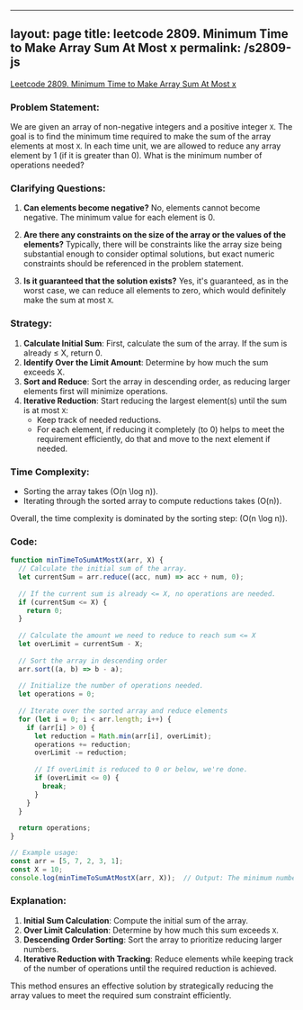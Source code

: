 
---
layout: page
title: leetcode 2809. Minimum Time to Make Array Sum At Most x
permalink: /s2809-js
---
[Leetcode 2809. Minimum Time to Make Array Sum At Most x](https://algoadvance.github.io/algoadvance/l2809)
### Problem Statement:
We are given an array of non-negative integers and a positive integer `X`. The goal is to find the minimum time required to make the sum of the array elements at most `X`. In each time unit, we are allowed to reduce any array element by 1 (if it is greater than 0). What is the minimum number of operations needed?

### Clarifying Questions:
1. **Can elements become negative?**
   No, elements cannot become negative. The minimum value for each element is 0.
   
2. **Are there any constraints on the size of the array or the values of the elements?**
   Typically, there will be constraints like the array size being substantial enough to consider optimal solutions, but exact numeric constraints should be referenced in the problem statement.

3. **Is it guaranteed that the solution exists?**
   Yes, it's guaranteed, as in the worst case, we can reduce all elements to zero, which would definitely make the sum at most `X`.

### Strategy:
1. **Calculate Initial Sum**: First, calculate the sum of the array. If the sum is already ≤ X, return 0.
2. **Identify Over the Limit Amount**: Determine by how much the sum exceeds X.
3. **Sort and Reduce**: Sort the array in descending order, as reducing larger elements first will minimize operations.
4. **Iterative Reduction**: Start reducing the largest element(s) until the sum is at most `X`:
    - Keep track of needed reductions.
    - For each element, if reducing it completely (to 0) helps to meet the requirement efficiently, do that and move to the next element if needed.

### Time Complexity:
- Sorting the array takes \(O(n \log n)\).
- Iterating through the sorted array to compute reductions takes \(O(n)\).

Overall, the time complexity is dominated by the sorting step: \(O(n \log n)\).

### Code:

```javascript
function minTimeToSumAtMostX(arr, X) {
  // Calculate the initial sum of the array.
  let currentSum = arr.reduce((acc, num) => acc + num, 0);
  
  // If the current sum is already <= X, no operations are needed.
  if (currentSum <= X) {
    return 0;
  }
  
  // Calculate the amount we need to reduce to reach sum <= X
  let overLimit = currentSum - X;
  
  // Sort the array in descending order
  arr.sort((a, b) => b - a);
  
  // Initialize the number of operations needed.
  let operations = 0;
  
  // Iterate over the sorted array and reduce elements
  for (let i = 0; i < arr.length; i++) {
    if (arr[i] > 0) {
      let reduction = Math.min(arr[i], overLimit);
      operations += reduction;
      overLimit -= reduction;
      
      // If overLimit is reduced to 0 or below, we're done.
      if (overLimit <= 0) {
        break;
      }
    }
  }
  
  return operations;
}

// Example usage:
const arr = [5, 7, 2, 3, 1];
const X = 10;
console.log(minTimeToSumAtMostX(arr, X));  // Output: The minimum number of operations needed.
```

### Explanation:
1. **Initial Sum Calculation**: Compute the initial sum of the array.
2. **Over Limit Calculation**: Determine by how much this sum exceeds `X`.
3. **Descending Order Sorting**: Sort the array to prioritize reducing larger numbers.
4. **Iterative Reduction with Tracking**: Reduce elements while keeping track of the number of operations until the required reduction is achieved.

This method ensures an effective solution by strategically reducing the array values to meet the required sum constraint efficiently.